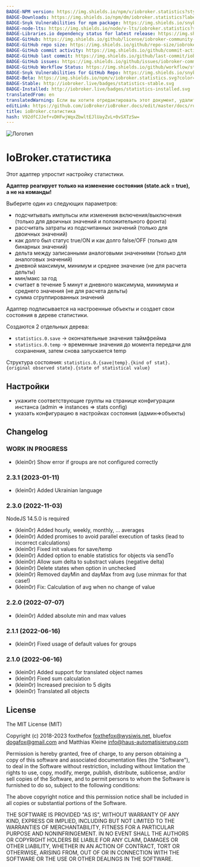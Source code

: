 ```yaml
---
BADGE-NPM version: https://img.shields.io/npm/v/iobroker.statistics?style=flat-square
BADGE-Downloads: https://img.shields.io/npm/dm/iobroker.statistics?label=npm%20downloads&style=flat-square
BADGE-Snyk Vulnerabilities for npm package: https://img.shields.io/snyk/vulnerabilities/npm/iobroker.statistics?label=npm%20vulnerabilities&style=flat-square
BADGE-node-lts: https://img.shields.io/node/v-lts/iobroker.statistics?style=flat-square
BADGE-Libraries.io dependency status for latest release: https://img.shields.io/librariesio/release/npm/iobroker.statistics?label=npm%20dependencies&style=flat-square
BADGE-GitHub: https://img.shields.io/github/license/iobroker-community-adapters/iobroker.statistics?style=flat-square
BADGE-GitHub repo size: https://img.shields.io/github/repo-size/iobroker-community-adapters/iobroker.statistics?logo=github&style=flat-square
BADGE-GitHub commit activity: https://img.shields.io/github/commit-activity/m/iobroker-community-adapters/iobroker.statistics?logo=github&style=flat-square
BADGE-GitHub last commit: https://img.shields.io/github/last-commit/iobroker-community-adapters/iobroker.statistics?logo=github&style=flat-square
BADGE-GitHub issues: https://img.shields.io/github/issues/iobroker-community-adapters/iobroker.statistics?logo=github&style=flat-square
BADGE-GitHub Workflow Status: https://img.shields.io/github/workflow/status/iobroker-community-adapters/iobroker.statistics/Test%20and%20Release?label=Test%20and%20Release&logo=github&style=flat-square
BADGE-Snyk Vulnerabilities for GitHub Repo: https://img.shields.io/snyk/vulnerabilities/github/iobroker-community-adapters/iobroker.statistics?label=repo%20vulnerabilities&logo=github&style=flat-square
BADGE-Beta: https://img.shields.io/npm/v/iobroker.statistics.svg?color=red&label=beta
BADGE-Stable: http://iobroker.live/badges/statistics-stable.svg
BADGE-Installed: http://iobroker.live/badges/statistics-installed.svg
translatedFrom: en
translatedWarning: Если вы хотите отредактировать этот документ, удалите поле «translationFrom», в противном случае этот документ будет снова автоматически переведен
editLink: https://github.com/ioBroker/ioBroker.docs/edit/master/docs/ru/adapterref/iobroker.statistics/README.md
title: ioBroker.статистика
hash: V92dfCJJef+vDHFwjWqxZbwltEJlUayZvL+0vSXTzSw=
---
```

![Логотип](../../../en/admin/statistics.png)

# IoBroker.статистика
Этот адаптер упростит настройку статистики.

**Адаптер реагирует только на изменение состояния (state.ack = true), а не на команды!**

Выберите один из следующих параметров:

* подсчитывать импульсы или изменения включения/выключения (только для двоичных значений и положительного фронта)
* рассчитать затраты из подсчитанных значений (только для двоичных значений)
* как долго был статус true/ON и как долго false/OFF (только для бинарных значений)
* дельта между записанными аналоговыми значениями (только для аналоговых значений)
* дневной максимум, минимум и среднее значение (не для расчета дельты)
* мин/макс за год
* считает в течение 5 минут и дневного максимума, минимума и среднего значения (не для расчета дельты)
* сумма сгруппированных значений

Адаптер подписывается на настроенные объекты и создает свои состояния в дереве статистики.

Создаются 2 отдельных дерева:

* `statistics.0.save` -> окончательные значения таймфрейма
* `statistics.0.temp` -> временные значения до момента передачи для сохранения, затем снова запускается temp

Структура состояния: `statistics.0.{save|temp}.{kind of stat}.{original observed state}.{state of statistical value}`

## Настройки
* укажите соответствующие группы на странице конфигурации инстанса (admin => instances => stats config)
* указать конфигурацию в настройках состояния (админ=>объекты)

## Changelog
<!--
	Placeholder for the next version (at the beginning of the line):
	### __WORK IN PROGRESS__
-->
### __WORK IN PROGRESS__

* (klein0r) Show error if groups are not configured correctly

### 2.3.1 (2023-01-11)
* (klein0r) Added Ukrainian language

### 2.3.0 (2022-11-03)
NodeJS 14.5.0 is required

* (klein0r) Added hourly, weekly, monthly, ... averages
* (klein0r) Added promises to avoid parallel execution of tasks (lead to incorrect calculations)
* (klein0r) Fixed init values for save/temp
* (klein0r) Added option to enable statistics for objects via sendTo
* (klein0r) Allow sum delta to substract values (negative delta)
* (klein0r) Delete states when option in unchecked
* (klein0r) Removed dayMin and dayMax from avg (use minmax for that case!)
* (klein0r) Fix: Calculation of avg when no change of value

### 2.2.0 (2022-07-07)
* (klein0r) Added absolute min and max values

### 2.1.1 (2022-06-16)
* (klein0r) Fixed usage of default values for groups

### 2.1.0 (2022-06-16)
* (klein0r) Added support for translated object names
* (klein0r) Fixed sum calculation
* (klein0r) Increased precision to 5 digits
* (klein0r) Translated all objects

## License

The MIT License (MIT)

Copyright (c) 2018-2023 foxthefox <foxthefox@wysiwis.net>,
                        bluefox <dogafox@gmail.com> and
                        Matthias Kleine <info@haus-automatisierung.com>

Permission is hereby granted, free of charge, to any person obtaining a copy
of this software and associated documentation files (the "Software"), to deal
in the Software without restriction, including without limitation the rights
to use, copy, modify, merge, publish, distribute, sublicense, and/or sell
copies of the Software, and to permit persons to whom the Software is
furnished to do so, subject to the following conditions:

The above copyright notice and this permission notice shall be included in
all copies or substantial portions of the Software.

THE SOFTWARE IS PROVIDED "AS IS", WITHOUT WARRANTY OF ANY KIND, EXPRESS OR
IMPLIED, INCLUDING BUT NOT LIMITED TO THE WARRANTIES OF MERCHANTABILITY,
FITNESS FOR A PARTICULAR PURPOSE AND NONINFRINGEMENT. IN NO EVENT SHALL THE
AUTHORS OR COPYRIGHT HOLDERS BE LIABLE FOR ANY CLAIM, DAMAGES OR OTHER
LIABILITY, WHETHER IN AN ACTION OF CONTRACT, TORT OR OTHERWISE, ARISING FROM,
OUT OF OR IN CONNECTION WITH THE SOFTWARE OR THE USE OR OTHER DEALINGS IN
THE SOFTWARE.